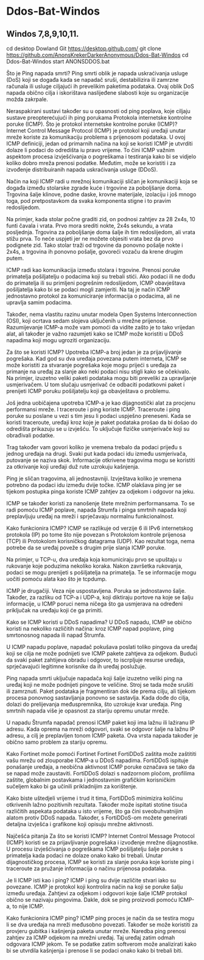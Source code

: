 # Ddos-Bat-Windos

Windos 7,8,9,10,11.
-------------------------
cd desktop 
Dowland Git https://desktop.github.com/
git clone https://github.com/AnonsKrekerDarkerAnonymous/Ddos-Bat-Windos
cd Ddos-Bat-Windos
start ANONSDDOS.bat

Što je Ping napada smrti?
Ping smrti oblik je napada uskraćivanja usluge (DoS) koji se događa kada se napadač sruši, destabilizira ili zamrzne računala ili usluge ciljajući ih prevelikim paketima podataka. Ovaj oblik DoS napada obično cilja i iskorištava naslijeđene slabosti koje su organizacije možda zakrpale.

Neraspakirani sustavi također su u opasnosti od ping poplava, koje ciljaju sustave preopterećujući ih ping porukama Protokola internetske kontrolne poruke (ICMP).
Što je protokol internetske kontrolne poruke (ICMP)?
Internet Control Message Protocol (ICMP) je protokol koji uređaji unutar mreže koriste za komunikaciju problema s prijenosom podataka. U ovoj ICMP definiciji, jedan od primarnih načina na koji se koristi ICMP je utvrditi dolaze li podaci do odredišta iu pravo vrijeme. To čini ICMP važnim aspektom procesa izvješćivanja o pogreškama i testiranja kako bi se vidjelo koliko dobro mreža prenosi podatke. Međutim, može se koristiti i za izvođenje distribuiranih napada uskraćivanja usluge (DDoS).

Način na koji ICMP radi u mrežnoj komunikaciji sličan je komunikaciji koja se događa između stolarske zgrade kuće i trgovine za poboljšanje doma. Trgovina šalje klinove, podne daske, krovne materijale, izolaciju i još mnogo toga, pod pretpostavkom da svaka komponenta stigne i to pravim redoslijedom.

Na primjer, kada stolar počne graditi zid, on podnosi zahtjev za 28 2x4s, 10 funti čavala i vrata. Prvo mora srediti nokte, 2x4s sekundu, a vrata posljednja. Trgovina za poboljšanje doma šalje ih tim redoslijedom, ali vrata stižu prva. To neće uspjeti jer ne možete objesiti vrata bez da prvo podignete zid. Tako stolar traži od trgovine da ponovno pošalje nokte i 2x4s, a trgovina ih ponovno pošalje, govoreći vozaču da krene drugim putem.

ICMP radi kao komunikacija između stolara i trgovine. Prenosi poruke primatelja pošiljatelju o podacima koji su trebali stići. Ako podaci ili ne dođu do primatelja ili su primljeni pogrešnim redoslijedom, ICMP obavještava pošiljatelja kako bi se podaci mogli zamjeriti. Na taj je način ICMP jednostavno protokol za komuniciranje informacija o podacima, ali ne upravlja samim podacima.

Također, nema vlastitu razinu unutar modela Open Systems Interconnection (OSI), koji ocrtava sedam slojeva uključenih u mrežne prijenose. Razumijevanje ICMP-a može vam pomoći da vidite zašto je to tako vrijedan alat, ali također je važno razumjeti kako se ICMP može koristiti u DDoS napadima koji mogu ugroziti organizaciju.

Za što se koristi ICMP?
Upotreba ICMP-a broj jedan je za prijavljivanje pogrešaka. Kad god su dva uređaja povezana putem interneta, ICMP se može koristiti za stvaranje pogrešaka koje mogu prijeći s uređaja za primanje na uređaj za slanje ako neki podaci nisu stigli kako se očekivalo. Na primjer, izuzetno veliki paketi podataka mogu biti preveliki za upravljanje usmjerivačem. U tom slučaju usmjerivač će odbaciti podatkovni paket i prenijeti ICMP poruku pošiljatelju koji ga obavještava o problemu.

Još jedna uobičajena upotreba ICMP-a je kao dijagnostički alat za procjenu performansi mreže. I traceroute i ping koriste ICMP. Traceroute i ping poruke su poslane u vezi s tim jesu li podaci uspješno preneseni. Kada se koristi traceroute, uređaji kroz koje je paket podataka prošao da bi došao do odredišta prikazuju se u izvješću. To uključuje fizičke usmjerivače koji su obrađivali podatke.

Trag također vam govori koliko je vremena trebalo da podaci prijeđu s jednog uređaja na drugi. Svaki put kada podaci idu između usmjerivača, putovanje se naziva skok. Informacije otkrivene tragovima mogu se koristiti za otkrivanje koji uređaji duž rute uzrokuju kašnjenja.

Ping je sličan tragovima, ali jednostavniji. Izvještava koliko je vremena potrebno da podaci idu između dvije točke. ICMP olakšava ping jer se tijekom postupka pinga koriste ICMP zahtjev za odjekom i odgovor na jeku.

ICMP se također koristi za nanošenje štete mrežnim performansama. To se radi pomoću ICMP poplave, napada Štrumfa i pinga smrtnih napada koji preplavljuju uređaj na mreži i sprječavaju normalnu funkcionalnost.

Kako funkcionira ICMP?
ICMP se razlikuje od verzije 6 ili IPv6 internetskog protokola (IP) po tome što nije povezan s Protokolom kontrole prijenosa (TCP) ili Protokolom korisničkog datagrama (UDP). Kao rezultat toga, nema potrebe da se uređaj poveže s drugim prije slanja ICMP poruke.

Na primjer, u TCP-u, dva uređaja koja komuniciraju prvo se upuštaju u rukovanje koje poduzima nekoliko koraka. Nakon završetka rukovanja, podaci se mogu prenijeti s pošiljatelja na primatelja. Te se informacije mogu uočiti pomoću alata kao što je tcpdump.

ICMP je drugačiji. Veza nije uspostavljena. Poruka se jednostavno šalje. Također, za razliku od TCP-a i UDP-a, koji diktiraju portove na koje se šalju informacije, u ICMP poruci nema ničega što ga usmjerava na određeni priključak na uređaju koji će ga primiti.

Kako se ICMP koristi u DDoS napadima?
U DDoS napadu, ICMP se obično koristi na nekoliko različitih načina: kroz ICMP napad poplave, ping smrtonosnog napada ili napad Štrumfa.

U ICMP napadu poplave, napadač pokušava poslati toliko pingova da uređaj koji se cilja ne može podnijeti sve ICMP pakete zahtjeva za odjekom. Budući da svaki paket zahtijeva obradu i odgovor, to iscrpljuje resurse uređaja, sprječavajući legitimne korisnike da ih uređaj poslužuje.

Ping napada smrti uključuje napadača koji šalje izuzetno veliki ping na uređaj koji ne može podnijeti pingove te veličine. Stroj se tada može srušiti ili zamrznuti. Paket podataka je fragmentiran dok ide prema cilju, ali tijekom procesa ponovnog sastavljanja ponovno se sastavlja. Kada dođe do cilja, dolazi do prelijevanja međuspremnika, što uzrokuje kvar uređaja. Ping smrtnih napada više je opasnost za stariju opremu unutar mreže.

U napadu Štrumfa napadač prenosi ICMP paket koji ima lažnu ili lažiranu IP adresu. Kada oprema na mreži odgovori, svaki se odgovor šalje na lažnu IP adresu, a cilj je preplavljen tonom ICMP paketa. Ova vrsta napada također je obično samo problem za stariju opremu.

Kako Fortinet može pomoći
Fortinet Fortinet FortiDDoS zaštita može zaštititi vašu mrežu od zlouporabe ICMP-a u DDoS napadima. FortiDDoS ispituje ponašanje uređaja, a neobična aktivnost ICMP poruke označava se tako da se napad može zaustaviti. FortiDDoS dolazi s nadzornom pločom, profilima zaštite, globalnim postavkama i jednostavnim grafičkim korisničkim sučeljem kako bi ga učinili prikladnijim za korištenje.

Kako biste uštedjeli vrijeme i trud it tima, FortiDDoS minimizira količinu otkrivenih lažno pozitivnih rezultata. Također može ispitati stotine tisuća različitih aspekata podataka u isto vrijeme, što ga čini sveobuhvatnijim alatom protiv DDoS napada. Također, s FortiDDoS-om možete generirati detaljna izvješća i grafikone koji opisuju mrežne aktivnosti.

Najčešća pitanja
Za što se koristi ICMP?
Internet Control Message Protocol (ICMP) koristi se za prijavljivanje pogrešaka i izvođenje mrežne dijagnostike. U procesu izvješćivanja o pogreškama ICMP pošiljatelju šalje poruke s primatelja kada podaci ne dolaze onako kako bi trebali. Unutar dijagnostičkog procesa, ICMP se koristi za slanje poruka koje koriste ping i traceroute za pružanje informacija o načinu prijenosa podataka.

Je li ICMP isti kao i ping?
ICMP i ping su dvije različite stvari iako su povezane. ICMP je protokol koji kontrolira način na koji se poruke šalju između uređaja. Zahtjevi za odjekom i odgovori koje šalje ICMP protokol obično se nazivaju pingovima. Dakle, dok se ping proizvodi pomoću ICMP-a, to nije ICMP.

Kako funkcionira ICMP ping?
ICMP ping proces je način da se testira mogu li se dva uređaja na mreži međusobno povezati. Također se može koristiti za provjeru gubitka i kašnjenja paketa unutar mreže. Naredba ping prenosi zahtjev za ICMP odjekom na mrežni uređaj. Taj uređaj zatim odmah odgovara ICMP jekom. Te se podatke zatim softverom može analizirati kako bi se utvrdila kašnjenja i prenose li se podaci onako kako bi trebali biti.

